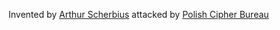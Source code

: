 Invented by [Arthur Scherbius][1] attacked by [Polish Cipher Bureau][2]

[1]: https://en.wikipedia.org/wiki/Arthur_Scherbius
[2]: https://en.wikipedia.org/wiki/Biuro_Szyfr%C3%B3w